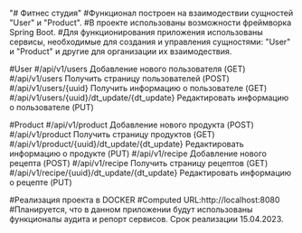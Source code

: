 "# Фитнес студия"
#Функционал построен на взаимодествии сущностей "User" и "Product".
#В проекте использованы возможности фреймворка Spring Boot.
#Для функционирования приложения  использованы сервисы, необходимые для создания и управления сущностями: "User" и "Product" и другие для организации их взаимодествия.

#User
#/api/v1/users Добавление нового пользователя (GET)
#/api/v1/users Получить страницу пользователей (POST)
#/api/v1/users/{uuid} Получить информацию о пользователе (GET)
#/api/v1/users/{uuid}/dt_update/{dt_update} Редактировать информацию о пользователе (PUT)

#Product
#/api/v1/product Добавление нового продукта (POST)
#/api/v1/product Получить страницу продуктов (GET)
#/api/v1/product/{uuid}/dt_update/{dt_update} Редактировать информацию о продукте (PUT)
#/api/v1/recipe Добавление нового рецепта (POST)
#/api/v1/recipe Получить страницу рецептов (GET)
#/api/v1/recipe/{uuid}/dt_update/{dt_update} Редактировать информацию о рецепте (PUT)

#Реализация проекта в DOCKER
#Computed URL:http://localhost:8080
#Планируется, что в данном приложении будут использованы функционалы аудита и репорт сервисов. Срок реализации 15.04.2023.